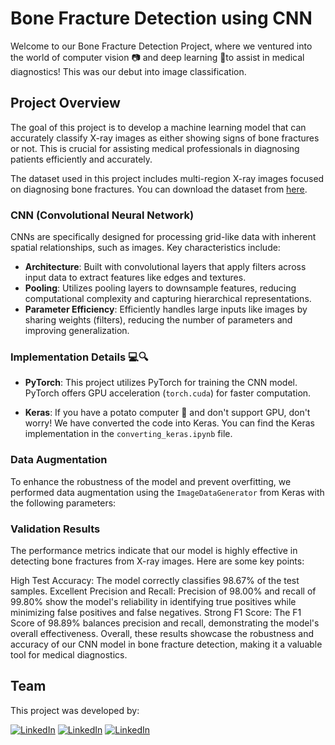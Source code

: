 # Bone Fracture Detection using CNN


Welcome to our Bone Fracture Detection Project, where we ventured into the world of computer vision 📷 and deep learning 🧠to assist in medical diagnostics! This was our debut into image classification.

## Project Overview

The goal of this project is to develop a machine learning model that can accurately classify X-ray images as either showing signs of bone fractures or not. This is crucial for assisting medical professionals in diagnosing patients efficiently and accurately.

The dataset used in this project includes multi-region X-ray images focused on diagnosing bone fractures. You can download the dataset from [here](https://drive.google.com/file/d/1WeuxOenviI1_ElW5ISED4MhvR_YFYdmB/view).


### CNN (Convolutional Neural Network)

CNNs are specifically designed for processing grid-like data with inherent spatial relationships, such as images. Key characteristics include:

- **Architecture**: Built with convolutional layers that apply filters across input data to extract features like edges and textures.
- **Pooling**: Utilizes pooling layers to downsample features, reducing computational complexity and capturing hierarchical representations.
- **Parameter Efficiency**: Efficiently handles large inputs like images by sharing weights (filters), reducing the number of parameters and improving generalization.

### Implementation Details 💻🔍

- **PyTorch**: This project utilizes PyTorch for training the CNN model. PyTorch offers GPU acceleration (`torch.cuda`) for faster computation.
  
- **Keras**: If you have a potato computer 🥔 and don't support GPU, don't worry! We have converted the code into Keras. You can find the Keras implementation in the `converting_keras.ipynb` file.


### Data Augmentation

To enhance the robustness of the model and prevent overfitting, we performed data augmentation using the `ImageDataGenerator` from Keras with the following parameters:


### Validation Results

The performance metrics indicate that our model is highly effective in detecting bone fractures from X-ray images. Here are some key points:

High Test Accuracy: The model correctly classifies 98.67% of the test samples.
Excellent Precision and Recall: Precision of 98.00% and recall of 99.80% show the model's reliability in identifying true positives while minimizing false positives and false negatives.
Strong F1 Score: The F1 Score of 98.89% balances precision and recall, demonstrating the model's overall effectiveness.
Overall, these results showcase the robustness and accuracy of our CNN model in bone fracture detection, making it a valuable tool for medical diagnostics.


## Team
This project was developed by:

[![LinkedIn](https://img.shields.io/badge/Alexandre-0077B5?style=for-the-badge&logo=linkedin&logoColor=white)](https://www.linkedin.com/in/alex-conte/)
[![LinkedIn](https://img.shields.io/badge/Rodrigo-0077B5?style=for-the-badge&logo=linkedin&logoColor=white)](https://www.linkedin.com/in/rodrigo-pierini/)
[![LinkedIn](https://img.shields.io/badge/Lydia-0077B5?style=for-the-badge&logo=linkedin&logoColor=white)](https://www.linkedin.com/in/lylrg/)


